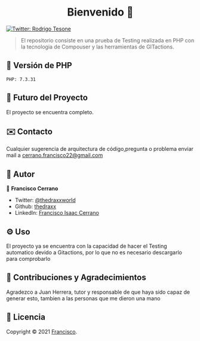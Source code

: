 <h1 align="center">Bienvenido 👋</h1>
<p>
  <a href="https://twitter.com/ThedraxxWorld" target="_blank">
    <img alt="Twitter: Rodrigo Tesone" src="https://img.shields.io/twitter/follow/ThedraxxWorld.svg?style=social" />
  </a>
</p>

> El repositorio consiste en una prueba de Testing realizada en PHP con la tecnologia de Compouser y las herramientas de GITactions.</br>

## 🐘 Versión de PHP

```
PHP: 7.3.31
```

## 🔮 Futuro del Proyecto

El proyecto se encuentra completo.

## ✉️ Contacto

Cualquier sugerencia de arquitectura de código,pregunta o problema enviar mail a cerrano.francisco22@gmail.com 

## 🤔 Autor

👤 **Francisco Cerrano**

* Twitter: [@thedraxxworld](https://twitter.com/ThedraxxWorld)
* Github: [thedraxx](https://github.com/thedraxx)
* LinkedIn: [Francisco Isaac Cerrano](https://www.linkedin.com/in/cerranofrancisco/)

## ⚙️ Uso

El proyecto ya se encuentra con la capacidad de hacer el Testing automatico devido a Gitactions, por lo que no es necesario descargarlo para comprobarlo

## 🤝 Contribuciones y Agradecimientos

Agradezco a Juan Herrera, tutor y responsable de que haya sido capaz de generar esto, tambien a las personas que me dieron una mano 

## 📝 Licencia

Copyright © 2021 [Francisco](https://github.com/thedraxx).<br />
